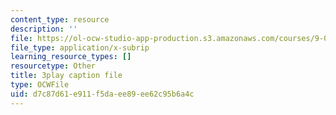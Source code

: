 ```yaml
---
content_type: resource
description: ''
file: https://ol-ocw-studio-app-production.s3.amazonaws.com/courses/9-00sc-introduction-to-psychology-fall-2011/d7c87d61e911f5daee89ee62c95b6a4c_vf1U3Nt3HQk.srt
file_type: application/x-subrip
learning_resource_types: []
resourcetype: Other
title: 3play caption file
type: OCWFile
uid: d7c87d61-e911-f5da-ee89-ee62c95b6a4c
---
```

